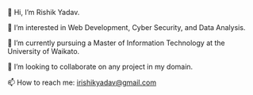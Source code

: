 👋 Hi, I’m Rishik Yadav.

👀 I’m interested in Web Development, Cyber Security, and Data Analysis.

🌱 I’m currently pursuing a Master of Information Technology at the University of Waikato.

💞️ I’m looking to collaborate on any project in my domain.

📫 How to reach me: irishikyadav@gmail.com

